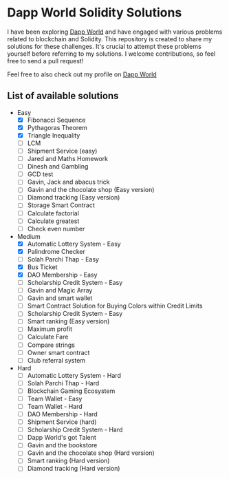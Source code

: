 # Dapp World Solidity Solutions

I have been exploring [Dapp World](https://dapp-world.com) and have engaged with various problems related to blockchain and Solidity. This repository is created to share my solutions for these challenges. It's crucial to attempt these problems yourself before referring to my solutions. I welcome contributions, so feel free to send a pull request!

Feel free to also check out my profile on [Dapp World](https://dapp-world.com/soul/Jacob163)

## List of available solutions
- Easy
  - [x] Fibonacci Sequence
  - [x] Pythagoras Theorem
  - [x] Triangle Inequality
  - [ ] LCM
  - [ ] Shipment Service (easy)
  - [ ] Jared and Maths Homework
  - [ ] Dinesh and Gambling
  - [ ] GCD test
  - [ ] Gavin, Jack and abacus trick
  - [ ] Gavin and the chocolate shop (Easy version)
  - [ ] Diamond tracking (Easy version)
  - [ ] Storage Smart Contract
  - [ ] Calculate factorial
  - [ ] Calculate greatest
  - [ ] Check even number
- Medium
  - [x] Automatic Lottery System - Easy
  - [x] Palindrome Checker
  - [ ] Solah Parchi Thap - Easy
  - [x] Bus Ticket
  - [x] DAO Membership - Easy
  - [ ] Scholarship Credit System - Easy
  - [ ] Gavin and Magic Array
  - [ ] Gavin and smart wallet
  - [ ] Smart Contract Solution for Buying Colors within Credit Limits
  - [ ] Scholarship Credit System - Easy
  - [ ] Smart ranking (Easy version)
  - [ ] Maximum profit
  - [ ] Calculate Fare
  - [ ] Compare strings
  - [ ] Owner smart contract
  - [ ] Club referral system
- Hard
  - [ ] Automatic Lottery System - Hard
  - [ ] Solah Parchi Thap - Hard
  - [ ] Blockchain Gaming Ecosystem
  - [ ] Team Wallet - Easy
  - [ ] Team Wallet - Hard
  - [ ] DAO Membership - Hard
  - [ ] Shipment Service (hard)
  - [ ] Scholarship Credit System - Hard
  - [ ] Dapp World's got Talent
  - [ ] Gavin and the bookstore
  - [ ] Gavin and the chocolate shop (Hard version)
  - [ ] Smart ranking (Hard version)
  - [ ] Diamond tracking (Hard version)